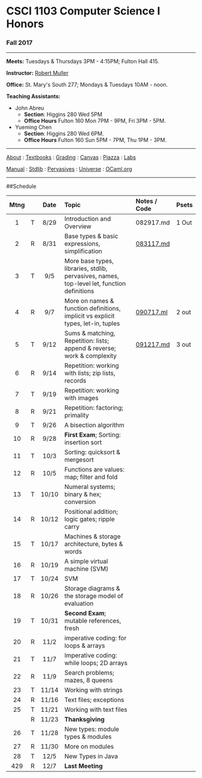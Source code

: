 # CSCI 1103 Computer Science I Honors

### Fall 2017

---

**Meets:** Tuesdays & Thursdays 3PM - 4:15PM; Fulton Hall 415.

**Instructor:** [Robert Muller](http://www.cs.bc.edu/~muller/)

**Office:** St. Mary's South 277; Mondays & Tuesdays 10AM - noon.

**Teaching Assistants:**

+ John Abreu
  + **Section**: Higgins 280 Wed 5PM
  + **Office Hours** Fulton 160 Mon 7PM - 9PM, Fri 3PM - 5PM.
+ Yueming Chen
  + **Section**: Higgins 280 Wed 6PM.
  + **Office Hours** Fulton 160 Sun 5PM - 7PM, Thu 1PM - 3PM.


---

[About](resources/about.md) : [Textbooks](resources/textbooks.md) : [Grading](resources/grading.md) : [Canvas](https://bostoncollege.instructure.com/courses/1579254/gradebook)  : [Piazza](https://piazza.com/class/j6pep61xju0m5) : [Labs](resources/labs.md) 

[Manual](http://caml.inria.fr/pub/docs/manual-ocaml/index.html) : [Stdlib](http://caml.inria.fr/pub/docs/manual-ocaml/stdlib.html) : [Pervasives](http://caml.inria.fr/pub/docs/manual-ocaml/libref/Pervasives.html) : [Universe](http://www.is.ocha.ac.jp/~asai/Universe/en/) : [OCaml.org](https://ocaml.org/)

---

##Schedule

| Mtng |      | Date  | Topic                                    | Notes / Code                   | Psets |
| :--: | :--: | :---: | :--------------------------------------- | :----------------------------- | :---- |
|  1   |  T   | 8/29  | Introduction and Overview                | 082917.md                      | 1 Out |
|  2   |  R   | 8/31  | Base types & basic expressions, simplification | [083117.md](./notes/083117.md) |       |
|  3   |  T   |  9/5  | More base types, libraries, stdlib, pervasives, names, top-level let, function definitions |                                |       |
|  4   |  R   |  9/7  | More on names & function definitions, implicit vs explicit types, let-in, tuples | [090717.ml](./code/090717.ml)  | 2 out |
|  5   |  T   | 9/12  | Sums & matching, Repetition: lists; append & reverse; work & complexity | [091217.md](./notes/091217.md) | 3 out |
|  6   |  R   | 9/14  | Repetition: working with lists; zip lists, records |                                |       |
|  7   |  T   | 9/19  | Repetition: working with images          |                                |       |
|  8   |  R   | 9/21  | Repetition: factoring; primality         |                                |       |
|  9   |  T   | 9/26  | A bisection algorithm                    |                                |       |
|  10  |  R   | 9/28  | **First Exam**; Sorting: insertion sort  |                                |       |
|  11  |  T   | 10/3  | Sorting: quicksort & mergesort           |                                |       |
|  12  |  R   | 10/5  | Functions are values: map; filter and fold |                                |       |
|  13  |  T   | 10/10 | Numeral systems; binary & hex; conversion |                                |       |
|  14  |  R   | 10/12 | Positional addition; logic gates; ripple carry |                                |       |
|  15  |  T   | 10/17 | Machines & storage architecture, bytes & words |                                |       |
|  16  |  R   | 10/19 | A simple virtual machine (SVM)           |                                |       |
|  17  |  T   | 10/24 | SVM                                      |                                |       |
|  18  |  R   | 10/26 | Storage diagrams & the storage model of evaluation |                                |       |
|  19  |  T   | 10/31 | **Second Exam**; mutable references, fresh |                                |       |
|  20  |  R   | 11/2  | imperative coding: for loops & arrays    |                                |       |
|  21  |  T   | 11/7  | Imperative coding: while loops; 2D arrays |                                |       |
|  22  |  R   | 11/9  | Search problems; mazes, 8 queens         |                                |       |
|  23  |  T   | 11/14 | Working with strings                     |                                |       |
|  24  |  R   | 11/16 | Text files; exceptions                   |                                |       |
|  25  |  T   | 11/21 | Working with text files                  |                                |       |
|      |  R   | 11/23 | **Thanksgiving**                         |                                |       |
|  26  |  T   | 11/28 | New types: module types & modules        |                                |       |
|  27  |  R   | 11/30 | More on modules                          |                                |       |
|  28  |  T   | 12/5  | New Types in Java                        |                                |       |
| 429  |  R   | 12/7  | **Last Meeting**                         |                                |       |



